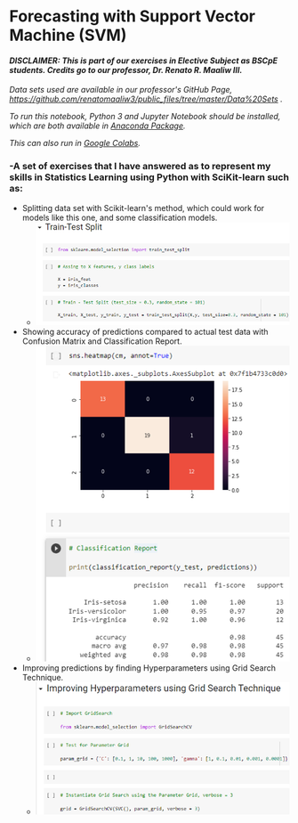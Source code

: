 # Forecasting with Support Vector Machine (SVM)
#### *DISCLAIMER: This is part of our exercises in Elective Subject as BSCpE students. Credits go to our professor, Dr. Renato R. Maaliw III.*
*Data sets used are available in our professor's GitHub Page, https://github.com/renatomaaliw3/public_files/tree/master/Data%20Sets .*

*To run this notebook, Python 3 and Jupyter Notebook should be installed, which are both available in [Anaconda Package](https://www.anaconda.com/products/distribution).*

*This can also run in [Google Colabs](colab.research.google.com).*


### -A set of exercises that I have answered as to represent my skills in Statistics Learning using Python with SciKit-learn such as:
- Splitting data set with Scikit-learn's method, which could work for models like this one, and some classification models.
  - ![](images/show1.PNG)
- Showing accuracy of predictions compared to actual test data with Confusion Matrix and Classification Report.
  - ![](images/show2.PNG)
- Improving predictions by finding Hyperparameters using Grid Search Technique. 
  - ![](images/show3.PNG)
